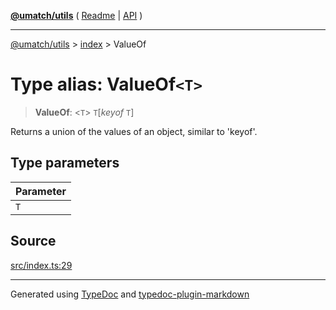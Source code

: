 [**@umatch/utils**](../../README.md) ( [Readme](../../README.md) \| [API](../../API.md) )

---

[@umatch/utils](../../API.md) > [index](../README.md) > ValueOf

# Type alias: ValueOf`<T>`

> **ValueOf**: \<`T`\> `T`[*keyof* `T`]

Returns a union of the values of an object, similar to 'keyof'.

## Type parameters

| Parameter |
| :-------- |
| `T`       |

## Source

[src/index.ts:29](https://github.com/umatch-oficial/utils/blob/a4be831/src/index.ts#L29)

---

Generated using [TypeDoc](https://typedoc.org/) and [typedoc-plugin-markdown](https://www.npmjs.com/package/typedoc-plugin-markdown)
